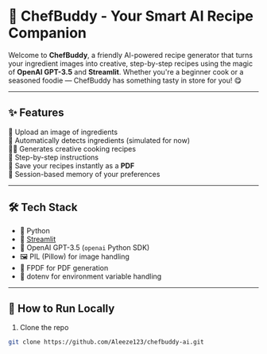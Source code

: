 # 🍳 ChefBuddy - Your Smart AI Recipe Companion

Welcome to **ChefBuddy**, a friendly AI-powered recipe generator that turns your ingredient images into creative, step-by-step recipes using the magic of **OpenAI GPT-3.5** and **Streamlit**. Whether you're a beginner cook or a seasoned foodie — ChefBuddy has something tasty in store for you! 😋

---

## ✨ Features

📸 Upload an image of ingredients  
🧠 Automatically detects ingredients (simulated for now)  
👨‍🍳 Generates creative cooking recipes  
📖 Step-by-step instructions  
📄 Save your recipes instantly as a **PDF**  
🧠 Session-based memory of your preferences  

---

## 🛠️ Tech Stack

- 🐍 Python
- 🎨 [Streamlit](https://streamlit.io/)
- 🤖 OpenAI GPT-3.5 (`openai` Python SDK)
- 🖼️ PIL (Pillow) for image handling
- 📄 FPDF for PDF generation
- 🌿 dotenv for environment variable handling

---

## 🚀 How to Run Locally

1. Clone the repo  
```bash
git clone https://github.com/Aleeze123/chefbuddy-ai.git

